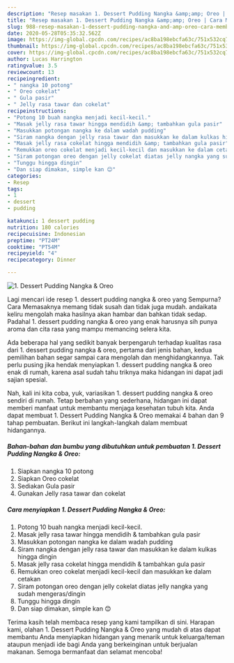 ```yaml
---
description: "Resep masakan 1. Dessert Pudding Nangka &amp;amp; Oreo | Cara Membuat 1. Dessert Pudding Nangka &amp;amp; Oreo Yang Lezat"
title: "Resep masakan 1. Dessert Pudding Nangka &amp;amp; Oreo | Cara Membuat 1. Dessert Pudding Nangka &amp;amp; Oreo Yang Lezat"
slug: 988-resep-masakan-1-dessert-pudding-nangka-and-amp-oreo-cara-membuat-1-dessert-pudding-nangka-and-amp-oreo-yang-lezat
date: 2020-05-28T05:35:32.562Z
image: https://img-global.cpcdn.com/recipes/ac8ba198ebcfa63c/751x532cq70/1-dessert-pudding-nangka-oreo-foto-resep-utama.jpg
thumbnail: https://img-global.cpcdn.com/recipes/ac8ba198ebcfa63c/751x532cq70/1-dessert-pudding-nangka-oreo-foto-resep-utama.jpg
cover: https://img-global.cpcdn.com/recipes/ac8ba198ebcfa63c/751x532cq70/1-dessert-pudding-nangka-oreo-foto-resep-utama.jpg
author: Lucas Harrington
ratingvalue: 3.5
reviewcount: 13
recipeingredient:
- " nangka 10 potong"
- " Oreo cokelat"
- " Gula pasir"
- " Jelly rasa tawar dan cokelat"
recipeinstructions:
- "Potong 10 buah nangka menjadi kecil-kecil."
- "Masak jelly rasa tawar hingga mendidih &amp; tambahkan gula pasir"
- "Masukkan potongan nangka ke dalam wadah pudding"
- "Siram nangka dengan jelly rasa tawar dan masukkan ke dalam kulkas hingga dingin"
- "Masak jelly rasa cokelat hingga mendidih &amp; tambahkan gula pasir"
- "Remukkan oreo cokelat menjadi kecil-kecil dan masukkan ke dalam cetakan"
- "Siram potongan oreo dengan jelly cokelat diatas jelly nangka yang sudah mengeras/dingin"
- "Tunggu hingga dingin"
- "Dan siap dimakan, simple kan 😊"
categories:
- Resep
tags:
- 1
- dessert
- pudding

katakunci: 1 dessert pudding 
nutrition: 180 calories
recipecuisine: Indonesian
preptime: "PT24M"
cooktime: "PT54M"
recipeyield: "4"
recipecategory: Dinner

---
```



![1. Dessert Pudding Nangka &amp; Oreo](https://img-global.cpcdn.com/recipes/ac8ba198ebcfa63c/751x532cq70/1-dessert-pudding-nangka-oreo-foto-resep-utama.jpg)

Lagi mencari ide resep 1. dessert pudding nangka &amp; oreo yang Sempurna? Cara Memasaknya memang tidak susah dan tidak juga mudah. andaikata keliru mengolah maka hasilnya akan hambar dan bahkan tidak sedap. Padahal 1. dessert pudding nangka &amp; oreo yang enak harusnya sih punya aroma dan cita rasa yang mampu memancing selera kita.



Ada beberapa hal yang sedikit banyak berpengaruh terhadap kualitas rasa dari 1. dessert pudding nangka &amp; oreo, pertama dari jenis bahan, kedua pemilihan bahan segar sampai cara mengolah dan menghidangkannya. Tak perlu pusing jika hendak menyiapkan 1. dessert pudding nangka &amp; oreo enak di rumah, karena asal sudah tahu triknya maka hidangan ini dapat jadi sajian spesial.


Nah, kali ini kita coba, yuk, variasikan 1. dessert pudding nangka &amp; oreo sendiri di rumah. Tetap berbahan yang sederhana, hidangan ini dapat memberi manfaat untuk membantu menjaga kesehatan tubuh kita. Anda dapat membuat 1. Dessert Pudding Nangka &amp; Oreo memakai 4 bahan dan 9 tahap pembuatan. Berikut ini langkah-langkah dalam membuat hidangannya.

<!--inarticleads1-->

##### Bahan-bahan dan bumbu yang dibutuhkan untuk pembuatan 1. Dessert Pudding Nangka &amp; Oreo:

1. Siapkan  nangka 10 potong
1. Siapkan  Oreo cokelat
1. Sediakan  Gula pasir
1. Gunakan  Jelly rasa tawar dan cokelat




<!--inarticleads2-->

##### Cara menyiapkan 1. Dessert Pudding Nangka &amp; Oreo:

1. Potong 10 buah nangka menjadi kecil-kecil.
1. Masak jelly rasa tawar hingga mendidih &amp; tambahkan gula pasir
1. Masukkan potongan nangka ke dalam wadah pudding
1. Siram nangka dengan jelly rasa tawar dan masukkan ke dalam kulkas hingga dingin
1. Masak jelly rasa cokelat hingga mendidih &amp; tambahkan gula pasir
1. Remukkan oreo cokelat menjadi kecil-kecil dan masukkan ke dalam cetakan
1. Siram potongan oreo dengan jelly cokelat diatas jelly nangka yang sudah mengeras/dingin
1. Tunggu hingga dingin
1. Dan siap dimakan, simple kan 😊




Terima kasih telah membaca resep yang kami tampilkan di sini. Harapan kami, olahan 1. Dessert Pudding Nangka &amp; Oreo yang mudah di atas dapat membantu Anda menyiapkan hidangan yang menarik untuk keluarga/teman ataupun menjadi ide bagi Anda yang berkeinginan untuk berjualan makanan. Semoga bermanfaat dan selamat mencoba!
